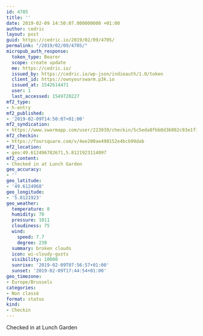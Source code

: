 ```yaml
---
id: 4705
title: ''
date: 2019-02-09 14:50:07.000000000 +01:00
author: cedric
layout: post
guid: https://cedric.io/2019/02/09/4705/
permalink: "/2019/02/09/4705/"
micropub_auth_response:
  token_type: Bearer
  scope: create update
  me: https://cedric.io/
  issued_by: https://cedric.io/wp-json/indieauth/1.0/token
  client_id: https://ownyourswarm.p3k.io
  issued_at: 1542614471
  user: 1
  last_accessed: 1549720227
mf2_type:
- h-entry
mf2_published:
- '2019-02-09T14:50:07+01:00'
mf2_syndication:
- https://www.swarmapp.com/user/223939/checkin/5c5eda8fbb8d36002c93e1f3
mf2_checkin:
- https://foursquare.com/v/4ee200ae490152e4bcb99dab
mf2_location:
- geo:49.612496782671,5.8121923114097
mf2_content:
- Checked in at Lunch Garden
geo_accuracy:
- ''
geo_latitude:
- '49.6124968'
geo_longitude:
- '5.8121923'
geo_weather:
  temperature: 8
  humidity: 70
  pressure: 1011
  cloudiness: 75
  wind:
    speed: 7.7
    degree: 230
  summary: broken clouds
  icon: wi-cloudy-gusts
  visibility: 10000
  sunrise: '2019-02-09T07:56:57+01:00'
  sunset: '2019-02-09T17:44:54+01:00'
geo_timezone:
- Europe/Brussels
categories:
- Non classé
format: status
kind:
- Checkin
---
```

Checked in at Lunch Garden